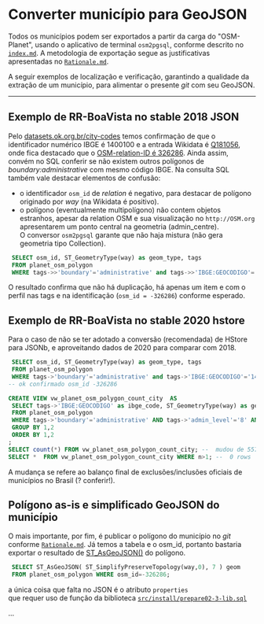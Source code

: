 # Converter município para GeoJSON

Todos os municípios podem ser exportados a partir da carga do "OSM-Planet", usando o aplicativo de terminal `osm2pgsql`, 
conforme descrito no [`index.md`](index.md). 
A metodologia de exportação segue as justificativas apresentadas no [`Rationale.md`](../Rationale.md).

A seguir exemplos de localização e verificação, garantindo a qualidade da extração de um município,
para alimentar o presente *git* com seu GeoJSON.

----

## Exemplo de RR-BoaVista no stable 2018 JSON
Pelo [datasets.ok.org.br/city-codes](http://datasets.ok.org.br/city-codes) temos confirmação de que o identificador numérico IBGE é 1400100
e a entrada Wikidata é [Q181056](http://wikidata.org/entity/Q181056#P402), onde fica destacado que 
o [OSM-relation-ID é 326286](https://www.openstreetmap.org/relation/326286).
Ainda assim, convém no SQL conferir se não existem outros polígonos de _boundary:administrative_
com mesmo código IBGE. Na consulta SQL também vale destacar elementos de confusão:
* o identificador  `osm_id` de *relation* é negativo, para destacar de polígono originado por *way* (na Wikidata é positivo).
* o polígono (eventualmente multipolígono) não contem objetos estranhos, apesar da relation OSM e sua visualização no `http://OSM.org` apresentarem um ponto central na geometria (admin_centre).<br/> O conversor `osm2pgsql` garante que não haja mistura (não gera geometria tipo Collection).

```sql
 SELECT osm_id, ST_GeometryType(way) as geom_type, tags 
 FROM planet_osm_polygon 
 WHERE tags->>'boundary'='administrative' and tags->>'IBGE:GEOCODIGO'='1400100';
```

O resultado confirma que não há duplicação, há apenas um item e com o perfil nas tags e na identificação (`osm_id = -326286`) conforme esperado.

## Exemplo de RR-BoaVista no stable 2020 hstore
Para o caso de não se ter adotado a conversão (recomendada) de HStore para JSONb, e aproveitando dados de 2020 para comparar com 2018.

```sql
 SELECT osm_id, ST_GeometryType(way) as geom_type, tags 
 FROM planet_osm_polygon 
 WHERE tags->'boundary'='administrative' and tags->'IBGE:GEOCODIGO'='1400100';
-- ok confirmado osm_id -326286

CREATE VIEW vw_planet_osm_polygon_count_city  AS
 SELECT tags->'IBGE:GEOCODIGO' as ibge_code, ST_GeometryType(way) as geom_type, count(*) n
 FROM planet_osm_polygon 
 WHERE tags->'boundary'='administrative' AND tags->'admin_level'='8' AND tags?'IBGE:GEOCODIGO'
 GROUP BY 1,2
 ORDER BY 1,2
;
SELECT count(*) FROM vw_planet_osm_polygon_count_city; --  mudou de 5570 para 5568
SELECT *  FROM vw_planet_osm_polygon_count_city WHERE n>1; --  0 rows
```
A mudança se refere ao balanço final de exclusões/inclusões oficiais de municípios no Brasil (? conferir!).

## Polígono as-is e simplificado GeoJSON do município

O mais importante, por fim, é publicar o polígono do município no _git_ conforme [`Rationale.md`](../Rationale.md). 
Já temos a tabela e o osm_id, portanto bastaria exportar o resultado de [ST_AsGeoJSON()](https://postgis.net/docs/ST_AsGeoJSON.html) do polígono.

```sql
 SELECT ST_AsGeoJSON( ST_SimplifyPreserveTopology(way,0), 7 ) geom 
 FROM planet_osm_polygon WHERE osm_id=-326286;
```
a única coisa que falta no JSON é o atributo `properties`  
que requer uso de função da biblioteca [`src/install/prepare02-3-lib.sql`](https://github.com/OSMBrasil/stable/blob/master/src/install/prepare02-3-lib.sql)

...   
   
